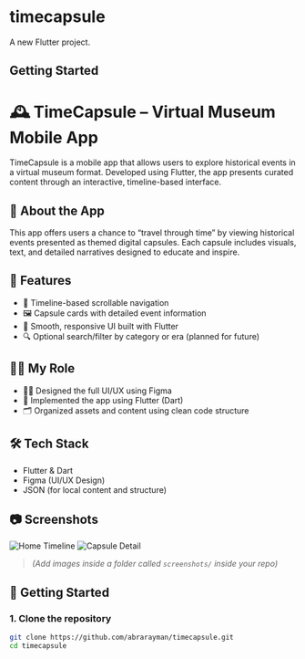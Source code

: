 # timecapsule

A new Flutter project.

## Getting Started

# 🕰️ TimeCapsule – Virtual Museum Mobile App

TimeCapsule is a mobile app that allows users to explore historical events in a virtual museum format. Developed using Flutter, the app presents curated content through an interactive, timeline-based interface.

## 📱 About the App
This app offers users a chance to “travel through time” by viewing historical events presented as themed digital capsules. Each capsule includes visuals, text, and detailed narratives designed to educate and inspire.

## 🎯 Features
- 📜 Timeline-based scrollable navigation
- 🖼️ Capsule cards with detailed event information
- 📲 Smooth, responsive UI built with Flutter
- 🔍 Optional search/filter by category or era (planned for future)

## 👩‍💻 My Role
- 👩‍🎨 Designed the full UI/UX using Figma
- 📱 Implemented the app using Flutter (Dart)
- 🗂️ Organized assets and content using clean code structure

## 🛠️ Tech Stack
- Flutter & Dart
- Figma (UI/UX Design)
- JSON (for local content and structure)

## 📷 Screenshots

![Home Timeline](screenshots/timeline.png)
![Capsule Detail](screenshots/detail.png)

> *(Add images inside a folder called `screenshots/` inside your repo)*

## 🧪 Getting Started

### 1. Clone the repository
```bash
git clone https://github.com/abrarayman/timecapsule.git
cd timecapsule

